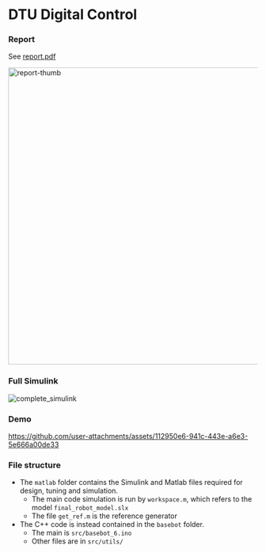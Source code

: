 # DTU Digital Control

### Report

See [report.pdf](report.pdf)

<a href="report.pdf" target="_blank">
  <img src="https://github.com/user-attachments/assets/cea994fe-410d-4578-9f9f-772b0a8b6e68" alt="report-thumb" width="600" />
</a>

### Full Simulink 

![complete_simulink](https://github.com/user-attachments/assets/f4544f6c-ecb2-44b9-8997-ee3d7ebd6c4d)


### Demo

https://github.com/user-attachments/assets/112950e6-941c-443e-a6e3-5e666a00de33


### File structure

- The `matlab` folder contains the Simulink and Matlab files required for design, tuning and simulation.
  - The main code simulation is run by `workspace.m`, which refers to the model `final_robot_model.slx`
  - The file `get_ref.m` is the reference generator
- The C++ code is instead contained in the `basebot` folder.
  - The main is `src/basebot_6.ino`
  - Other files are in `src/utils/`

